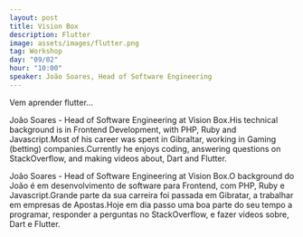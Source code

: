 ```yaml
---
layout: post
title: Vision Box
description: Flutter
image: assets/images/flutter.png
tag: Workshop
day: "09/02"
hour: "10:00"
speaker: João Soares, Head of Software Engineering
---
```


Vem aprender flutter...

João Soares - Head of Software Engineering at Vision Box.His technical background is in Frontend Development, with PHP, Ruby and Javascript.Most of his career was spent in Gibraltar, working in Gaming (betting) companies.Currently he enjoys coding, answering questions on StackOverflow, and making videos about, Dart and Flutter.

João Soares - Head of Software Engineering at Vision Box.O background do João é em desenvolvimento de software para Frontend, com PHP, Ruby e Javascript.Grande parte da sua carreira foi passada em Gibratar, a trabalhar em empresas de Apostas.Hoje em dia passo uma boa parte do seu tempo a programar, responder a perguntas no StackOverflow, e fazer videos sobre, Dart e Flutter.